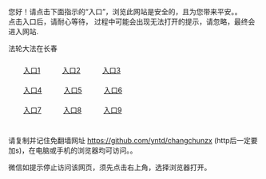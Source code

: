 您好！请点击下面指示的“入口”，浏览此网站是安全的，且为您带来平安。。 <br/>
点击入口后，请耐心等待， 过程中可能会出现无法打开的提示，请忽略，最终会进入网站. </br>

法轮大法在长春<br/>
<div style="padding:10px"><a style="margin:20px" target="_blank" href="https://d2ps5y1f2qm4wp.cloudfront.net/2Qpsp?tzbbekhx" id="ccLink1" rel="nofollow">入口1</a> <a target="_blank" style="margin:20px" href="https://d18v95qiotbcxr.cloudfront.net/2Qpsp?igpckem" id="ccLink2" rel="nofollow">入口2</a> <a style="margin:20px" target="_blank" href="https://d1bsfqiut7inja.cloudfront.net/2Qpsp?hwijbekk" id="ccLink3" rel="nofollow">入口3</a></div>

<div style="padding:10px" ><a style="margin:20px" target="_blank" href="https://d2ps5y1f2qm4wp.cloudfront.net/2Qpsp?tzbbekhx" id="ccLink4" rel="nofollow">入口4</a> <a style="margin:20px" href="https://d18v95qiotbcxr.cloudfront.net/2Qpsp?igpckem" target="_blank" id="ccLink5" rel="nofollow">入口5</a> <a style="margin:20px" href="https://d1bsfqiut7inja.cloudfront.net/2Qpsp?hwijbekk" target="_blank" id="ccLink6" rel="nofollow">入口6</a></div>

<div style="padding:10px"><a style="margin:20px" target="_blank" href="https://d2ps5y1f2qm4wp.cloudfront.net/2Qpsp?tzbbekhx" id="ccLink7" rel="nofollow">入口7</a> <a style="margin:20px" href="https://d18v95qiotbcxr.cloudfront.net/2Qpsp?igpckem" target="_blank" id="ccLink8" rel="nofollow">入口8</a> <a style="margin:20px" target="_blank" href="https://d1bsfqiut7inja.cloudfront.net/2Qpsp?hwijbekk" id="ccLink9" rel="nofollow">入口9</a></div>

<br/>



请复制并记住免翻墙网址 https://github.com/yntd/changchunzx (http后一定要加s)，在电脑或手机的浏览器均可访问。。<br/>

微信如提示停止访问该网页，须先点击右上角，选择浏览器打开。

